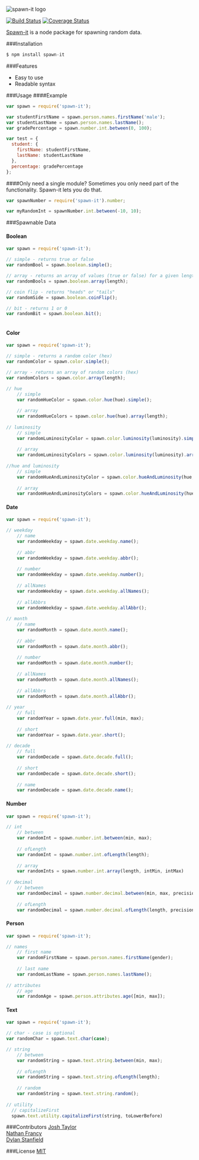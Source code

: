 ![spawn-it logo](https://cdn.rawgit.com/jrtnq514/spawn-it/master/spawn-it.svg)

[![Build Status](https://travis-ci.org/jrtnq514/spawn-it.svg?branch=master)](https://travis-ci.org/jrtnq514/spawn-it)
[![Coverage Status](https://coveralls.io/repos/github/jrtnq514/spawn-it/badge.svg?branch=master)](https://coveralls.io/github/jrtnq514/spawn-it?branch=master)

[Spawn-it](https://github.com/jrtnq514/spawn-it) is a node package for spawning random data.

###Installation
```javascript
$ npm install spawn-it
```
###Features
* Easy to use
* Readable syntax

###Usage
####Example
```javascript
var spawn = require('spawn-it');

var studentFirstName = spawn.person.names.firstName('male');
var studentLastName = spawn.person.names.lastName();
var gradePercentage = spawn.number.int.between(0, 100);

var test = {
  student: {
    firstName: studentFirstName,
    lastName: studentLastName
  },
  percentage: gradePercentage
};
```
####Only need a single module?
Sometimes you only need part of the functionality. Spawn-it lets you do that.
```javascript
var spawnNumber = require('spawn-it').number;

var myRandomInt = spawnNumber.int.between(-10, 10);
```

###Spawnable Data
#### Boolean
```javascript
var spawn = require('spawn-it');

// simple - returns true or false
var randomBool = spawn.boolean.simple();

// array - returns an array of values (true or false) for a given length
var randomBools = spawn.boolean.array(length);

// coin flip - returns "heads" or "tails"
var randomSide = spawn.boolean.coinFlip();

// bit - returns 1 or 0
var randomBit = spawn.boolean.bit();
    
```

#### Color
```javascript
var spawn = require('spawn-it');

// simple - returns a random color (hex)
var randomColor = spawn.color.simple();

// array - returns an array of random colors (hex)
var randomColors = spawn.color.array(length);

// hue
    // simple
    var randomHueColor = spawn.color.hue(hue).simple();
    
    // array
    var randomHueColors = spawn.color.hue(hue).array(length);
    
// luminosity
    // simple
    var randomLuminosityColor = spawn.color.luminosity(luminosity).simple();
    
    // array
    var randomLuminosityColors = spawn.color.luminosity(luminosity).array(length);
  
//hue and luminosity
    // simple
    var randomHueAndLuminosityColor = spawn.color.hueAndLuminosity(hue, luminosity).simple();
  
    // array
    var randomHueAndLuminosityColors = spawn.color.hueAndLuminosity(hue, luminosity).array(length);
```

#### Date
```javascript
var spawn = require('spawn-it');

// weekday
    // name
    var randomWeekday = spawn.date.weekday.name();
    
    // abbr
    var randomWeekday = spawn.date.weekday.abbr();
    
    // number
    var randomWeekday = spawn.date.weekday.number();
    
    // allNames
    var randomWeekday = spawn.date.weekday.allNames();
    
    // allAbbrs
    var randomWeekday = spawn.date.weekday.allAbbr();
    
// month
    // name
    var randomMonth = spawn.date.month.name();
    
    // abbr
    var randomMonth = spawn.date.month.abbr();
    
    // number
    var randomMonth = spawn.date.month.number();
    
    // allNames
    var randomMonth = spawn.date.month.allNames();
    
    // allAbbrs
    var randomMonth = spawn.date.month.allAbbr();
    
// year
    // full
    var randomYear = spawn.date.year.full(min, max);
    
    // short
    var randomYear = spawn.date.year.short();
    
// decade
    // full
    var randomDecade = spawn.date.decade.full();
    
    // short
    var randomDecade = spawn.date.decade.short();
    
    // name
    var randomDecade = spawn.date.decade.name();
```
#### Number
```javascript
var spawn = require('spawn-it');

// int
    // between
    var randomInt = spawn.number.int.between(min, max);
    
    // ofLength
    var randomInt = spawn.number.int.ofLength(length);
    
    // array
    var randomInts = spawn.number.int.array(length, intMin, intMax)
    
// decimal
    // between
    var randomDecimal = spawn.number.decimal.between(min, max, precision, asString);
    
    // ofLength
    var randomDecimal = spawn.number.decimal.ofLength(length, precision, asString);

```

#### Person
```javascript
var spawn = require('spawn-it');

// names
    // first name
    var randomFirstName = spawn.person.names.firstName(gender);
    
    // last name
    var randomLastName = spawn.person.names.lastName();
    
// attributes
    // age
    var randomAge = spawn.person.attributes.age([min, max]);

```
#### Text
```javascript
var spawn = require('spawn-it');

// char - case is optional
var randomChar = spawn.text.char(case);

// string
    // between
    var randomString = spawn.text.string.between(min, max);
    
    // ofLength
    var randomString = spawn.text.string.ofLength(length);
    
    // random
    var randomString = spawn.text.string.random();
    
// utility
  // capitalizeFirst
  spawn.text.utility.capitalizeFirst(string, toLowerBefore)
```
    
###Contributors
[Josh Taylor](https://github.com/jrtnq514)  
[Nathan Francy](https://github.com/nathanfrancy)  
[Dylan Stanfield](https://github.com/dylanstanfield)

###License
[MIT](https://github.com/jrtnq514/spawn-it/blob/master/LICENSE)
